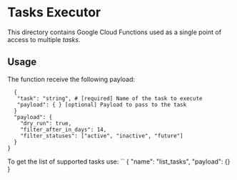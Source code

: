 # Tasks Executor

This directory contains Google Cloud Functions used as a single point of access to multiple _tasks_.

## Usage
The function receive the following payload:
```
  {
   "task": "string", # [required] Name of the task to execute
   "payload": { } [optional] Payload to pass to the task
  }
  "payload": {
    "dry_run": true,
    "filter_after_in_days": 14,
    "filter_statuses": ["active", "inactive", "future"]
  }
}
```
To get the list of supported tasks use:
``
{
  "name": "list_tasks",
  "payload": {}
}
`````
